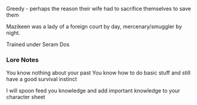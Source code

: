 Greedy - perhaps the reason their wife had to sacrifice themselves to save them

Mazikeen was a lady of a foreign court by day, mercenary/smuggler by night.

Trained under Seram Dos


### Lore Notes

You know nothing about your past
You know how to do basic stuff and still have a good survival instinct


I will spoon feed you knowledge and add important knowledge to your character sheet